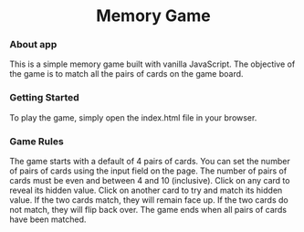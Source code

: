 # <h1 align="center">Memory Game</h1>
<h3>About app</h3>
<p>This is a simple memory game built with vanilla JavaScript. The objective of the game is to match all the pairs of cards on the game board.</p>
<h3>Getting Started</h3>
<p>To play the game, simply open the index.html file in your browser.</p>
<h3>Game Rules</h3>
<p>The game starts with a default of 4 pairs of cards.
You can set the number of pairs of cards using the input field on the page.
The number of pairs of cards must be even and between 4 and 10 (inclusive).
Click on any card to reveal its hidden value.
Click on another card to try and match its hidden value.
If the two cards match, they will remain face up.
If the two cards do not match, they will flip back over.
The game ends when all pairs of cards have been matched.</p>

